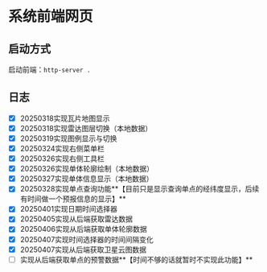 # 系统前端网页

## 启动方式
启动前端：`http-server .`

## 日志
- [X] 20250318实现瓦片地图显示
- [X] 20250318实现雷达图层切换（本地数据）
- [X] 20250319实现图例显示与切换
- [X] 20250324实现右侧菜单栏
- [X] 20250326实现右侧工具栏
- [X] 20250326实现单体轮廓绘制（本地数据）
- [X] 20250327实现单体信息显示（本地数据）
- [X] 20250328实现单点查询功能**【目前只是显示查询单点的经纬度显示，后续有时间做一个预报信息的显示】**
- [X] 20250401实现日期时间选择器
- [X] 20250405实现从后端获取雷达数据
- [X] 20250406实现从后端获取单体轮廓数据
- [X] 20250407实现时间选择器的时间间隔变化
- [X] 20250407实现从后端获取卫星云图数据
- [ ] 实现从后端获取单点的预警数据**【时间不够的话就暂时不实现此功能】**